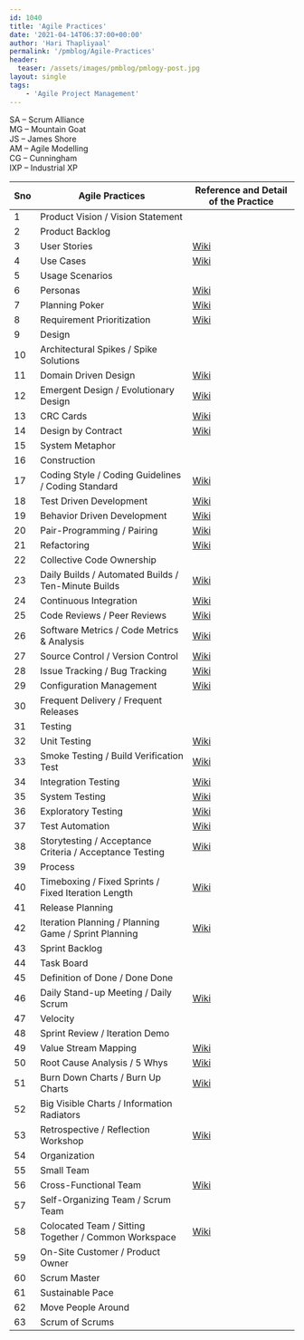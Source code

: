 ```yaml
---
id: 1040   
title: 'Agile Practices'
date: '2021-04-14T06:37:00+00:00'
author: 'Hari Thapliyaal'
permalink: '/pmblog/Agile-Practices'
header:
  teaser: /assets/images/pmblog/pmlogy-post.jpg
layout: single
tags:
    - 'Agile Project Management'
---
```


SA – Scrum Alliance  
MG – Mountain Goat  
JS – James Shore  
AM – Agile Modelling  
CG – Cunningham  
IXP – Industrial XP

| Sno | Agile Practices | Reference and Detail of the Practice |
|---|---|---|
| 1 | Product Vision / Vision Statement |  | [SA](https://www.scrumalliance.org/articles/115-the-product-vision) |  |  |  | [JS](https://jamesshore.com/Agile-Book/vision.html) |  |  |
| 2 | Product Backlog |  | [SA](https://www.scrumalliance.org/articles/87-writing-the-product-backlog-just-enough-and-just-in-time) | [MG](https://www.mountaingoatsoftware.com/product-backlog) |  |  |  |  |  |
| 3 | User Stories | [Wiki](https://en.wikipedia.org/wiki/User_story) | [SA](https://www.scrumalliance.org/articles/89-focus-on-value) |  | [CG](https://c2.com/cgi/wiki?UserStory) | [AM](https://www.agilemodeling.com/artifacts/userStory.htm) |  | [XP](https://www.extremeprogramming.org/rules/userstories.html) |  |
| 4 | Use Cases | [Wiki](https://en.wikipedia.org/wiki/Use_Case) |  |  | [CG](https://c2.com/cgi/wiki?UserStory) | [AM](https://www.agilemodeling.com/artifacts/useCaseDiagram.htm) |  | [XP](https://www.extremeprogramming.org/rules/userstories.html) |  |
| 5 | Usage Scenarios |  |  |  |  | [AM](https://www.agilemodeling.com/artifacts/usageScenario.htm) |  |  |  |
| 6 | Personas | [Wiki](https://en.wikipedia.org/wiki/Personas) |  |  |  | [AM](https://www.agilemodeling.com/artifacts/personas.htm) |  |  |  |
| 7 | Planning Poker | [Wiki](https://en.wikipedia.org/wiki/Planning_poker) |  |  |  |  |  |  |  |
| 8 | Requirement Prioritization | [Wiki](https://en.wikipedia.org/wiki/Requirement_prioritization) |  |  |  | [AM](https://www.agilemodeling.com/essays/prioritizedRequirements.htm) |  |  |  |
| 9 | Design |  |  |  |  |  |  |  |  |
| 10 | Architectural Spikes / Spike Solutions |  |  |  | [CG](https://c2.com/cgi/wiki?ArchitecturalSpike) |  |  | [XP](https://www.extremeprogramming.org/rules/spike.html) |  |
| 11 | Domain Driven Design | [Wiki](https://en.wikipedia.org/wiki/Domain_driven_design) |  |  |  |  |  |  | [IXP](https://industrialxp.org/domainDrivenDesign.html) |
| 12 | Emergent Design / Evolutionary Design | [Wiki](https://en.wikipedia.org/wiki/Emergent_Design) |  |  | [CG](https://c2.com/cgi/wiki?EmergentDesign) |  |  |  | [IXP](https://industrialxp.org/evolutionaryDesign.html) |
| 13 | CRC Cards | [Wiki](https://en.wikipedia.org/wiki/Class-Responsibility-Collaboration_card) |  |  |  | [AM](https://www.agilemodeling.com/artifacts/crcModel.htm) |  | [XP](https://www.extremeprogramming.org/rules/crccards.html) |  |
| 14 | Design by Contract | [Wiki](https://en.wikipedia.org/wiki/Design_by_Contract) |  |  |  |  |  |  |  |
| 15 | System Metaphor |  |  |  |  |  |  | [XP](https://www.extremeprogramming.org/rules/metaphor.html) |  |
| 16 | Construction |  |  |  |  |  |  |  |  |
| 17 | Coding Style / Coding Guidelines / Coding Standard | [Wiki](https://en.wikipedia.org/wiki/Coding_style) |  |  |  |  | [JS](https://jamesshore.com/Agile-Book/coding_standards.html) |  | [IXP](https://industrialxp.org/codingStandard.html) |
| 18 | Test Driven Development | [Wiki](https://en.wikipedia.org/wiki/Test-driven_development) |  |  | [CG](https://c2.com/cgi/wiki?TestDrivenDevelopment) |  |  | [XP](https://www.extremeprogramming.org/rules/testfirst.html) |  |
| 19 | Behavior Driven Development | [Wiki](https://en.wikipedia.org/wiki/Behavior_Driven_Development) |  |  |  |  |  |  |  |
| 20 | Pair-Programming / Pairing | [Wiki](https://en.wikipedia.org/wiki/Pair_programming) |  |  | [CG](https://c2.com/cgi/wiki?PairProgramming) |  | [JS](https://jamesshore.com/Agile-Book/pair_programming.html) | [XP](https://www.extremeprogramming.org/rules/pair.html) | [IXP](https://industrialxp.org/pairing.html) |
| 21 | Refactoring | [Wiki](https://en.wikipedia.org/wiki/Code_refactoring) |  |  | [CG](https://c2.com/cgi/wiki?RefactorMercilessly) |  |  | [XP](https://www.extremeprogramming.org/rules/refactor.html) | [IXP](https://industrialxp.org/refactoring.html) |
| 22 | Collective Code Ownership |  |  |  | [CG](https://c2.com/cgi/wiki?CollectiveCodeOwnership) |  | [JS](https://jamesshore.com/Agile-Book/collective_code_ownership.html) | [XP](https://www.extremeprogramming.org/rules/collective.html) | [IXP](https://industrialxp.org/collectiveOwnership.html) |
| 23 | Daily Builds / Automated Builds / Ten-Minute Builds | [Wiki](https://en.wikipedia.org/wiki/Daily_build) |  |  |  |  | [JS](https://jamesshore.com/Agile-Book/ten_minute_build.html) |  |  |
| 24 | Continuous Integration | [Wiki](https://en.wikipedia.org/wiki/Continuous_Integration) |  |  | [CG](https://c2.com/cgi/wiki?ContinuousIntegration) |  | [JS](https://jamesshore.com/Agile-Book/continuous_integration.html) | [XP](https://www.extremeprogramming.org/rules/integrateoften.html) | [IXP](https://industrialxp.org/continuousIntegration.html) |
| 25 | Code Reviews / Peer Reviews | [Wiki](https://en.wikipedia.org/wiki/Code_review) |  |  |  |  |  |  |  |
| 26 | Software Metrics / Code Metrics &amp; Analysis | [Wiki](https://en.wikipedia.org/wiki/Software_metrics) |  |  |  |  |  |  |  |
| 27 | Source Control / Version Control | [Wiki](https://en.wikipedia.org/wiki/Revision_control) |  |  |  |  | [JS](https://jamesshore.com/Agile-Book/version_control.html) |  |  |
| 28 | Issue Tracking / Bug Tracking | [Wiki](https://en.wikipedia.org/wiki/Issue_tracking_system) |  |  |  |  |  |  |  |
| 29 | Configuration Management | [Wiki](https://en.wikipedia.org/wiki/Configuration_management) |  |  |  |  |  |  |  |
| 30 | Frequent Delivery / Frequent Releases |  |  |  | [CG](https://c2.com/cgi/wiki?FrequentReleases) |  |  | [XP](https://www.extremeprogramming.org/rules/releaseoften.html) | [IXP](https://industrialxp.org/frequentReleases.html) |
| 31 | Testing |  |  |  |  |  |  |  |  |
| 32 | Unit Testing | [Wiki](https://en.wikipedia.org/wiki/Unit_testing) |  |  |  |  |  | [XP](https://www.extremeprogramming.org/rules/unittests.html) |  |
| 33 | Smoke Testing / Build Verification Test | [Wiki](https://en.wikipedia.org/wiki/Smoke_testing) |  |  |  |  |  |  |  |
| 34 | Integration Testing | [Wiki](https://en.wikipedia.org/wiki/Integration_testing) |  |  |  |  |  |  |  |
| 35 | System Testing | [Wiki](https://en.wikipedia.org/wiki/System_testing) |  |  |  |  |  |  |  |
| 36 | Exploratory Testing | [Wiki](https://en.wikipedia.org/wiki/Exploratory_testing) |  |  |  |  |  |  |  |
| 37 | Test Automation | [Wiki](https://en.wikipedia.org/wiki/Test_automation) | [SA](https://www.scrumalliance.org/articles/86-reducing-the-test-automation-deficit) |  |  |  |  |  |  |
| 38 | Storytesting / Acceptance Criteria / Acceptance Testing | [Wiki](https://en.wikipedia.org/wiki/Acceptance_testing) |  |  | [CG](https://c2.com/cgi/wiki?AcceptanceTestExamples) | [AM](https://www.agilemodeling.com/artifacts/acceptanceTests.htm) |  | [XP](https://www.extremeprogramming.org/rules/functionaltests.html) | [IXP](https://industrialxp.org/storytesting.html) |
| 39 | Process |  |  |  |  |  |  |  |  |
| 40 | Timeboxing / Fixed Sprints / Fixed Iteration Length | [Wiki](https://en.wikipedia.org/wiki/Time_boxing) |  |  |  |  |  | [XP](https://www.extremeprogramming.org/rules/iterative.html) |  |
| 41 | Release Planning |  |  |  | [CG](https://c2.com/cgi/wiki?ReleasePlanning) |  | [JS](https://jamesshore.com/Agile-Book/release_planning.html) | [XP](https://www.extremeprogramming.org/rules/planninggame.html) |  |
| 42 | Iteration Planning / Planning Game / Sprint Planning | [Wiki](https://en.wikipedia.org/wiki/Extreme_Programming_Practices#Planning_game) | [SA](https://www.scrumalliance.org/articles/59-perfect-planning) | [MG](https://www.mountaingoatsoftware.com/sprint-planning-meeting) | [CG](https://c2.com/cgi/wiki?PlanningGame) |  | [JS](https://jamesshore.com/Agile-Book/the_planning_game.html) | [XP](https://www.extremeprogramming.org/rules/iterationplanning.html) | [IXP](https://industrialxp.org/planningGame.html) |
| 43 | Sprint Backlog |  | [SA](https://www.scrumalliance.org/articles/122--tips-for-creating-a-good-sprint-backlog) | [MG](https://www.mountaingoatsoftware.com/sprint-backlog) |  |  |  |  |  |
| 44 | Task Board |  | [SA](https://www.scrumalliance.org/articles/28-attractive-task-boards) | [MG](https://www.mountaingoatsoftware.com/task-boards) |  |  |  |  |  |
| 45 | Definition of Done / Done Done |  | [SA](https://www.scrumalliance.org/articles/106-definition-of-done-a-reference) |  |  |  | [JS](https://jamesshore.com/Agile-Book/done_done.html) |  |  |
| 46 | Daily Stand-up Meeting / Daily Scrum | [Wiki](https://en.wikipedia.org/wiki/Stand-up_meeting) | [SA](https://www.scrumalliance.org/articles/62-the-daily-meeting-trap-) | [MG](https://www.mountaingoatsoftware.com/daily-scrum) | [CG](https://c2.com/cgi-bin/wiki?StandUpMeeting) |  | [JS](https://jamesshore.com/Agile-Book/stand_up_meetings.html) | [XP](https://www.extremeprogramming.org/rules/standupmeeting.html) |  |
| 47 | Velocity |  |  |  |  |  |  | [XP](https://www.extremeprogramming.org/rules/velocity.html) |  |
| 48 | Sprint Review / Iteration Demo |  | [SA](https://www.scrumalliance.org/articles/48-successful-sprint-reviews) | [MG](https://www.mountaingoatsoftware.com/sprint-review-meeting) |  |  | [JS](https://jamesshore.com/Agile-Book/iteration_demo.html) |  |  |
| 49 | Value Stream Mapping | [Wiki](https://en.wikipedia.org/wiki/Value_Stream_Mapping) |  |  |  |  |  |  |  |
| 50 | Root Cause Analysis / 5 Whys | [Wiki](https://en.wikipedia.org/wiki/Root_cause_analysis) |  |  |  |  | [JS](https://jamesshore.com/Agile-Book/root_cause_analysis.html) |  |  |
| 51 | Burn Down Charts / Burn Up Charts | [Wiki](https://en.wikipedia.org/wiki/Burn_down_chart) | [SA](https://www.scrumalliance.org/articles/7-whats-your-sign) | [MG](https://www.mountaingoatsoftware.com/release-burndown) |  |  |  |  |  |
| 52 | Big Visible Charts / Information Radiators |  |  |  |  |  | [JS](https://jamesshore.com/Agile-Book/informative_workspace.html) |  |  |
| 53 | Retrospective / Reflection Workshop | [Wiki](https://en.wikipedia.org/wiki/Retrospective) | [SA](https://www.scrumalliance.org/articles/30-seven-ways-to-revitalize-your-sprint-retrospectives) |  |  |  | [JS](https://jamesshore.com/Agile-Book/retrospectives.html) |  | [IXP](https://industrialxp.org/retrospectives.html) |
| 54 | Organization |  |  |  |  |  |  |  |  |
| 55 | Small Team |  |  |  |  |  |  |  | [IXP](https://industrialxp.org/smallTeams.html) |
| 56 | Cross-Functional Team | [Wiki](https://en.wikipedia.org/wiki/Cross-functional_team) |  |  |  |  |  |  |  |
| 57 | Self-Organizing Team / Scrum Team |  |  | [MG](https://www.mountaingoatsoftware.com/scrum-team) |  |  |  |  |  |
| 58 | Colocated Team / Sitting Together / Common Workspace | [Wiki](https://en.wikipedia.org/wiki/Colocation_%28business%29) | [SA](https://www.scrumalliance.org/articles/64-be-there-or-be-square) |  | [CG](https://c2.com/cgi/wiki?CommonWorkspace) |  | [JS](https://jamesshore.com/Agile-Book/sit_together.html) |  | [IXP](https://industrialxp.org/sittingTogether.html) |
| 59 | On-Site Customer / Product Owner |  | [SA](https://www.scrumalliance.org/articles/44-being-an-effective-product-owner) | [MG](https://www.mountaingoatsoftware.com/product-owner) | [CG](https://c2.com/cgi/wiki?OnSiteCustomer) |  | [JS](https://jamesshore.com/Agile-Book/real_customer_involvement.html) |  |  |
| 60 | Scrum Master |  | [SA](https://www.scrumalliance.org/articles/36-leader-of-the-band) | [MG](https://www.mountaingoatsoftware.com/scrummaster) |  |  |  |  |  |
| 61 | Sustainable Pace |  |  |  |  |  |  |  | [IXP](https://industrialxp.org/sustainablePace.html) |
| 62 | Move People Around |  |  |  |  |  |  | [XP](https://www.extremeprogramming.org/rules/movepeople.html) |  |
| 63 | Scrum of Scrums |  | [SA](https://www.scrumalliance.org/articles/46-advice-on-conducting-the-scrum-of-scrums-meeting) |  |  |  |  |  |  |

